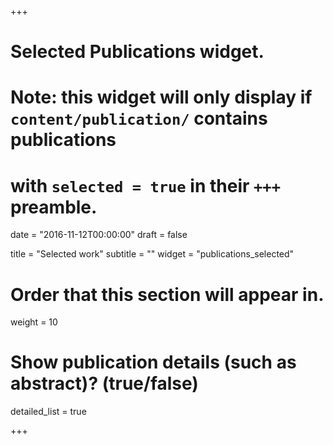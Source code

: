 +++
# Selected Publications widget.
# Note: this widget will only display if `content/publication/` contains publications
# with `selected = true` in their `+++` preamble.

date = "2016-11-12T00:00:00"
draft = false

title = "Selected work"
subtitle = ""
widget = "publications_selected"

# Order that this section will appear in.
weight = 10

# Show publication details (such as abstract)? (true/false)
detailed_list = true

+++
